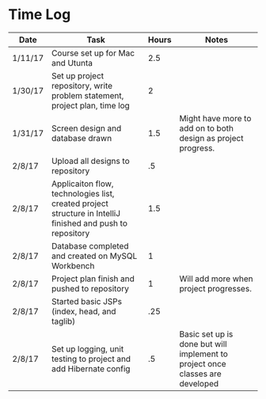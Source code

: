# Time Log

| Date | Task | Hours | Notes|
|------|------|-------|------|
| 1/11/17 | Course set up for Mac and Utunta| 2.5 | |
| 1/30/17 | Set up project repository, write problem statement, project plan, time log | 2 | |
| 1/31/17 | Screen design and database drawn| 1.5 | Might have more to add on to both design as project progress. |
| 2/8/17 | Upload all designs to repository | .5 | |
| 2/8/17 | Applicaiton flow, technologies list, created project structure in IntelliJ finished and push to repository | 1.5 | |
| 2/8/17 | Database completed and created on MySQL Workbench | 1 | |
| 2/8/17 | Project plan finish and pushed to repository | 1 | Will add more when project progresses. |
| 2/8/17 | Started basic JSPs (index, head, and taglib)  | .25 | |
| 2/8/17 | Set up logging, unit testing to project and add Hibernate config  | .5 | Basic set up is done but will implement to project once classes are developed |

